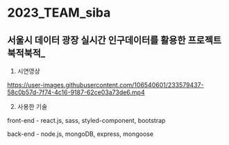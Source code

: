 # 2023_TEAM_siba
## 서울시  데이터 광장 실시간 인구데이터를 활용한 프로젝트 북적북적_


1. 시연영상


https://user-images.githubusercontent.com/106540601/233579437-58c0b57d-7f74-4c16-9187-62ce03a73de6.mp4 

2. 사용한 기술

front-end - react.js, sass, styled-component, bootstrap


back-end - node.js, mongoDB, express, mongoose
